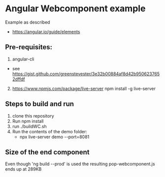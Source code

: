 
# Angular Webcomponent example

Example as described 
- https://angular.io/guide/elements

## Pre-requisites: 

1. angular-cli
- see https://gist.github.com/greenstevester/3e32b00884af8d42b9506237652dffdf

2. https://www.npmjs.com/package/live-server
npm install -g live-server

## Steps to build and run

1. clone this repository
2. Run npm install
3. run ./buildWC.sh
4. Run the contents of the demo folder: 
   - npx live-server demo --port=8081

## Size of the end component
Even though 'ng build --prod' is used the resulting pop-webcomponent.js ends up at 289KB
